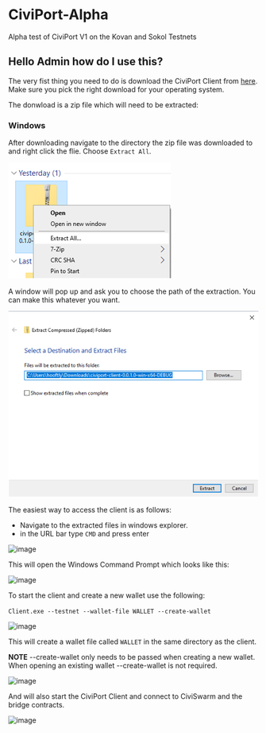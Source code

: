 # CiviPort-Alpha
Alpha test of CiviPort V1 on the Kovan and Sokol Testnets

## Hello Admin how do I use this?

The very fist thing you need to do is download the CiviPort Client from [here](https://www.github.com/#). Make sure you pick the right download for your operating system.

The donwload is a zip file which will need to be extracted:

### Windows

After downloading navigate to the directory the zip file was downloaded to and right click the flie.  Choose `Extract All`.

![Extract1](https://github.com/Civitas-Fundamenta/CiviPort-Alpha/blob/main/extract1.png)

A window will pop up and ask you to choose the path of the extraction.  You can make this whatever you want.

![Extract2](https://github.com/Civitas-Fundamenta/CiviPort-Alpha/blob/main/extract2.png)

The easiest way to access the client is as follows:

- Navigate to the extracted files in windows explorer.
- in the URL bar type `CMD` and press enter

![image](https://user-images.githubusercontent.com/41549105/111911676-293d2800-8a2c-11eb-9471-d7f885b4f4c0.png)

This will open the Windows Command Prompt which looks like this:

![image](https://user-images.githubusercontent.com/41549105/111911826-a8326080-8a2c-11eb-82d0-bacdf112f773.png)

To start the client and create a new wallet use the following:

`Client.exe --testnet --wallet-file WALLET --create-wallet`

![image](https://user-images.githubusercontent.com/41549105/111911980-445c6780-8a2d-11eb-9993-b97c14d2d422.png)

This will create a wallet file called `WALLET` in the same directory as the client.  

**NOTE** --create-wallet only needs to be passed when creating a new wallet.  When opening an existing wallet --create-wallet is not required.

![image](https://user-images.githubusercontent.com/41549105/111912044-808fc800-8a2d-11eb-96a8-7c4f2ceecd9f.png)

And will also start the CiviPort Client and connect to CiviSwarm and the bridge contracts. 

![image](https://user-images.githubusercontent.com/41549105/111912034-7077e880-8a2d-11eb-9512-acc8d7e03098.png)



